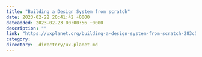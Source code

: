 ```yaml
---
title: "Building a Design System from scratch"
date: 2023-02-22 20:41:42 +0000
dateadded: 2023-02-23 00:00:56 +0000
description: ""
link: "https://uxplanet.org/building-a-design-system-from-scratch-283c52931aee?source=rss----819cc2aaeee0---4"
category:
directory: _directory/ux-planet.md
---
```

